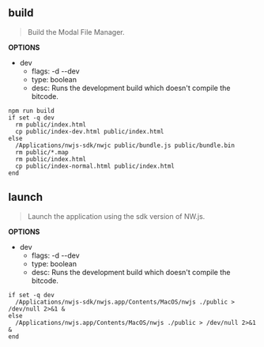 ## build

> Build the Modal File Manager.

**OPTIONS**
* dev
  * flags: -d --dev
  * type: boolean
  * desc: Runs the development build which doesn't compile the bitcode.

```fish
npm run build
if set -q dev
  rm public/index.html
  cp public/index-dev.html public/index.html
else
  /Applications/nwjs-sdk/nwjc public/bundle.js public/bundle.bin
  rm public/*.map
  rm public/index.html
  cp public/index-normal.html public/index.html
end
```

## launch

> Launch the application using the sdk version of NW.js.

**OPTIONS**
* dev
  * flags: -d --dev
  * type: boolean
  * desc: Runs the development build which doesn't compile the bitcode.

```fish
if set -q dev
  /Applications/nwjs-sdk/nwjs.app/Contents/MacOS/nwjs ./public > /dev/null 2>&1 &
else
  /Applications/nwjs.app/Contents/MacOS/nwjs ./public > /dev/null 2>&1 &
end
```

